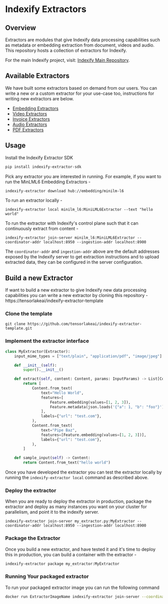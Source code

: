 # Indexify Extractors

## Overview

Extractors are modules that give Indexify data processing capabilities such as metadata or embedding extraction from document, videos and audio. This repository hosts a collection of extractors for Indexify.

For the main Indexify project, visit: [Indexify Main Repository](https://github.com/diptanu/indexify).

## Available Extractors
We have built some extractors based on demand from our users. You can write a new or a custom extractor for your use-case too, instructions for writing new extractors are below.

* [Embedding Extractors](https://github.com/tensorlakeai/indexify-extractors/tree/main/embedding)
* [Video Extractors](https://github.com/tensorlakeai/indexify-extractors/tree/main/video)
* [Invoice Extractors](https://github.com/tensorlakeai/indexify-extractors/tree/main/invoices)
* [Audio Extractors](https://github.com/tensorlakeai/indexify-extractors/tree/main/whisper-asr)
* [PDF Extractors](https://github.com/tensorlakeai/indexify-extractors/tree/main/pdf)

## Usage
Install the Indexify Extractor SDK 
```bash
pip install indexify-extractor-sdk
```

Pick any extractor you are interested in running. For example, if you want to run the MinLML6 Embedding Extractors -

```bash
indexify-extractor download hub://embedding/minilm-l6
```

To run an extractor locally -
```
indexify-extractor local minilm_l6:MiniLML6Extractor --text "hello world"
```

To run the extractor with Indexify's control plane such that it can continuously extract from content -
```
indexify-extractor join-server minilm_l6:MiniLML6Extractor --coordinator-addr localhost:8950 --ingestion-addr localhost:8900
```
The `coordinator-addr` and `ingestion-addr` above are the default addresses exposed by the Indexify server to get extraction instructions and to upload extracted data, they can be configured in the server configuration.

## Build a new Extractor
If want to build a new extractor to give Indexify new data processing capabilities you can write a new extractor by cloning this repository - https://tensorlakeai/indexify-extractor-template

### Clone the template
```shell
git clone https://github.com/tensorlakeai/indexify-extractor-template.git
``` 

### Implement the extractor interface 
```python
class MyExtractor(Extractor):
    input_mime_types = ["text/plain", "application/pdf", "image/jpeg"]

    def __init__(self):
        super().__init__()

    def extract(self, content: Content, params: InputParams) -> List[Content]:
        return [
            Content.from_text(
                text="Hello World",
                features=[
                    Feature.embedding(values=[1, 2, 3]),
                    Feature.metadata(json.loads('{"a": 1, "b": "foo"}')),
                ],
                labels={"url": "test.com"},
            ),
            Content.from_text(
                text="Pipe Baz",
                features=[Feature.embedding(values=[1, 2, 3])],
                labels={"url": "test.com"},
            ),
        ]

    def sample_input(self) -> Content:
        return Content.from_text("hello world")

```

Once you have developed the extractor you can test the extractor locally by running the `indexify-extractor local` command as described above.

### Deploy the extractor
When you are ready to deploy the extractor in production, package the extractor and deploy as many instances you want on your cluster for parallelism, and point it to the indexify server. 
```
indexify-extractor join-server my_extractor.py:MyExtractor --coordinator-addr localhost:8950 --ingestion-addr localhost:8900
```

### Package the Extractor 
Once you build a new extractor, and have tested it and it's time to deploy this in production, you can build a container with the extractor -
```bash
indexify-extractor package my_extractor:MyExtractor
```

### Running Your packaged extractor
To run your packaged extractor image you can run the following command
```bash
docker run ExtractorImageName indexify-extractor join-server --coordinator-addr=host.docker.internal:8950 --ingestion-addr=host.docker.internal:8900
```
